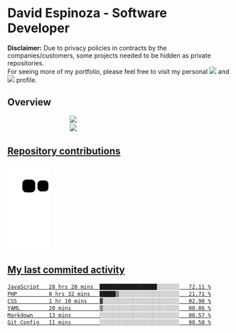 # David Espinoza - Software Developer
<div id="links">
  <p>
    <strong>Disclaimer:</strong> Due to privacy policies in contracts by the companies/customers, some projects needed to be hidden as private repositories. <br />
For seeing more of my portfolio, please feel free to visit my personal <a href="https://davidespinoza.dev" target="_blank"><img src="https://img.shields.io/badge/website-000000?style=for-the-badge&logo=About.me&logoColor=white" target="_blank"></a> and <a href="https://www.linkedin.com/in/despinozap" target="_blank"><img src="https://img.shields.io/badge/LinkedIn-0077B5?style=for-the-badge&logo=linkedin&logoColor=white" target="_blank"></a> profile.
  </p>
</div>

## Overview

<div id="stats">
  <a href="https://github.com/despinozap">
  <img height="180em" style="margin: 0em 10em;" src="https://github-readme-stats.vercel.app/api?username=despinozap&show_icons=true&include_all_commits=true&count_private=true&theme=default"/>
  <img height="180em" style="margin: 0em 10em;" src="https://github-readme-stats.vercel.app/api/top-langs/?username=despinozap&layout=compact&langs_count=7&theme=default"/>
</div>
 
## Repository contributions
<div id="snake"> 

  ![Snake animation](https://github.com/despinozap/despinozap/blob/output/github-contribution-grid-snake.svg)
</div>

## My last commited activity
<!--START_SECTION:waka-->

```text
JavaScript   28 hrs 20 mins  ██████████████████░░░░░░░   72.11 %
PHP          8 hrs 32 mins   █████▒░░░░░░░░░░░░░░░░░░░   21.71 %
CSS          1 hr 10 mins    ▓░░░░░░░░░░░░░░░░░░░░░░░░   02.98 %
YAML         20 mins         ▒░░░░░░░░░░░░░░░░░░░░░░░░   00.86 %
Markdown     13 mins         ░░░░░░░░░░░░░░░░░░░░░░░░░   00.57 %
Git Config   11 mins         ░░░░░░░░░░░░░░░░░░░░░░░░░   00.50 %
```

<!--END_SECTION:waka-->
